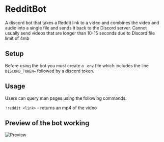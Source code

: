 # RedditBot

A discord bot that takes a Reddit link to a video and combines the video and audio into a single file and sends it back to the Discord server. Cannot usually send videos that are longer than 10-15 seconds due to Discord file limit of 4mb

## Setup

Before using the bot you must create a `.env` file which includes the line `DISCORD_TOKEN=` followed by a discord token.

## Usage

Users can query man pages using the following commands:

`!reddit <link>` - returns an mp4 of the video

## Preview of the bot working

![Preview](https://raw.githubusercontent.com/JoelLucaAdams/RedditBot/main/Preview.png)
